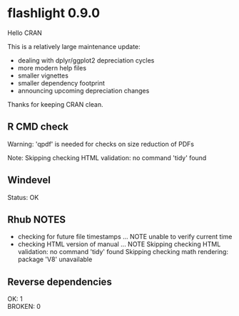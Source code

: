 # flashlight 0.9.0

Hello CRAN

This is a relatively large maintenance update:

- dealing with dplyr/ggplot2 depreciation cycles
- more modern help files
- smaller vignettes
- smaller dependency footprint
- announcing upcoming depreciation changes

Thanks for keeping CRAN clean.

## R CMD check

Warning: 'qpdf' is needed for checks on size reduction of PDFs

Note: Skipping checking HTML validation: no command 'tidy' found

## Windevel

Status: OK

## Rhub NOTES

* checking for future file timestamps ... NOTE
unable to verify current time
* checking HTML version of manual ... NOTE
Skipping checking HTML validation: no command 'tidy' found
Skipping checking math rendering: package 'V8' unavailable

## Reverse dependencies

OK: 1                                                                                          
BROKEN: 0

